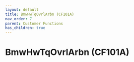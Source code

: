 ```yaml
---
layout: default
title: BmwHwTqOvrlArbn (CF101A)
nav_order: 7
parent: Customer Functions
has_children: true
---
```

# BmwHwTqOvrlArbn (CF101A)
